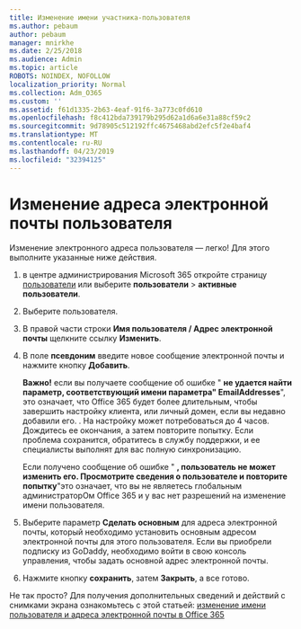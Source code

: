 ```yaml
---
title: Изменение имени участника-пользователя
ms.author: pebaum
author: pebaum
manager: mnirkhe
ms.date: 2/25/2018
ms.audience: Admin
ms.topic: article
ROBOTS: NOINDEX, NOFOLLOW
localization_priority: Normal
ms.collection: Adm_O365
ms.custom: ''
ms.assetid: f61d1335-2b63-4eaf-91f6-3a773c0fd610
ms.openlocfilehash: f8c412bda739179b295d62a1d6a6e31a88cf59c2
ms.sourcegitcommit: 9d78905c512192ffc4675468abd2efc5f2e4baf4
ms.translationtype: MT
ms.contentlocale: ru-RU
ms.lasthandoff: 04/23/2019
ms.locfileid: "32394125"
---
```

# <a name="change-a-users-email-address"></a>Изменение адреса электронной почты пользователя

Изменение электронного адреса пользователя — легко! Для этого выполните указанные ниже действия.
  
1. в центре администрирования Microsoft 365 откройте страницу [пользователи](https://go.microsoft.com/fwlink/p/?linkid=834822) или выберите **пользователи** \> **активные пользователи**.
    
2. Выберите пользователя.
    
3. В правой части строки **Имя пользователя / Адрес электронной почты** щелкните ссылку **Изменить**.
    
4. В поле **псевдоним** введите новое сообщение электронной почты и нажмите кнопку **Добавить**.
    
    **Важно!** если вы получаете сообщение об ошибке " **не удается найти параметр, соответствующий имени параметра" EmailAddresses**", это означает, что Office 365 будет более длительным, чтобы завершить настройку клиента, или личный домен, если вы недавно добавили его. . На настройку может потребоваться до 4 часов. Дождитесь ее окончания, а затем повторите попытку. Если проблема сохранится, обратитесь в службу поддержки, и ее специалисты выполнят для вас полную синхронизацию.
    
    Если получено сообщение об ошибке " **, пользователь не может изменить его. Просмотрите сведения о пользователе и повторите попытку**"это означает, что вы не являетесь глобальным администраторОм Office 365 и у вас нет разрешений на изменение имени пользователя.
    
5. Выберите параметр **Сделать основным** для адреса электронной почты, который необходимо установить основным адресом электронной почты для этого пользователя. Если вы приобрели подписку из GoDaddy, необходимо войти в свою консоль управления, чтобы задать основной адрес электронной почты. 
    
6. Нажмите кнопку **сохранить**, затем **Закрыть**, а все готово.
    
Не так просто? Для получения дополнительных сведений и действий с снимками экрана ознакомьтесь с этой статьей: [изменение имени пользователя и адреса электронной почты в Office 365](https://support.office.com/article/Change-a-user-name-and-email-address-in-Office-365-fb5ac074-e203-4e1f-9843-b9d1a3e03297.aspx)
  

